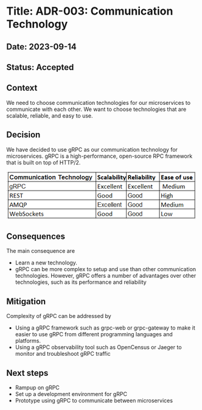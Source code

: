 # Title: ADR-003: Communication Technology
## Date: 2023-09-14
## Status: Accepted

## Context
We need to choose communication technologies for our microservices to communicate with each other. We want to choose technologies that are scalable, reliable, and easy to use.
 
## Decision
We have decided to use gRPC as our communication technology for microservices. gRPC is a high-performance, open-source RPC framework that is built on top of HTTP/2.

![Communication Technology Comparison](CommunicationTechnologyComparison.png)
## Consequences
The main consequence are 
* Learn a new technology. 
* gRPC can be more complex to setup and use than other communication technologies.
  However, gRPC offers a number of advantages over other technologies, such as its performance and reliability

## Mitigation
Complexity of gRPC can be addressed by
* Using a gRPC framework such as grpc-web or grpc-gateway to make it easier to use gRPC from different programming languages and platforms.
* Using a gRPC observability tool such as OpenCensus or Jaeger to monitor and troubleshoot gRPC traffic
## Next steps
* Rampup on gRPC
* Set up a development environment for gRPC 
* Prototype using gRPC to communicate between  microservices
